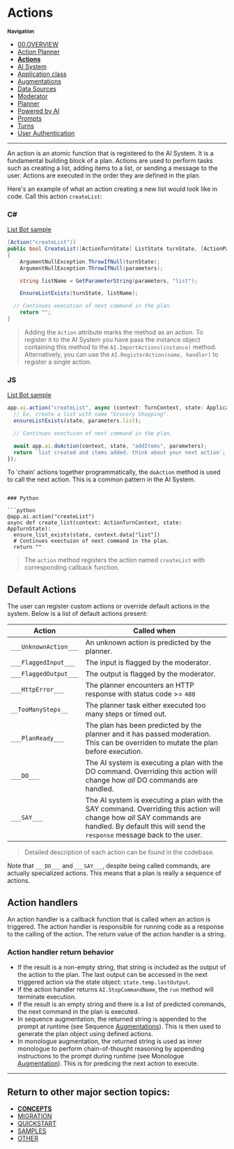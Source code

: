 # Actions

<small>**Navigation**</small>

- [00.OVERVIEW](./README.md)
- [Action Planner](./ACTION-PLANNER.md)
- [**Actions**](./ACTIONS.md)
- [AI System](./AI-SYSTEM.md)
- [Application class](./APPLICATION.md)
- [Augmentations](./AUGMENTATIONS.md)
- [Data Sources](./DATA-SOURCES.md)
- [Moderator](./MODERATOR.md)
- [Planner](./PLANNER.md)
- [Powered by AI](./POWERED-BY-AI.md)
- [Prompts](./PROMPTS.md)
- [Turns](./TURNS.md)
- [User Authentication](./USER-AUTH.md)

---

An action is an atomic function that is registered to the AI System. It is a fundamental building block of a plan. Actions are used to perform tasks such as creating a list, adding items to a list, or sending a message to the user. Actions are executed in the order they are defined in the plan.

Here's an example of what an action creating a new list would look like in code. Call this action `createList`:

### C#

[List Bot sample](https://github.com/microsoft/teams-ai/blob/a20f8715d3fe81e11c330853e3930e22abe298af/dotnet/samples/04.ai.d.chainedActions.listBot/ListBotActions.cs#L15)

```C#
[Action("createList")]
public bool CreateList([ActionTurnState] ListState turnState, [ActionParameters] Dictionary<string, object> parameters)
{
    ArgumentNullException.ThrowIfNull(turnState);
    ArgumentNullException.ThrowIfNull(parameters);

    string listName = GetParameterString(parameters, "list");

    EnsureListExists(turnState, listName);

  // Continues execution of next command in the plan.
    return "";
}
```

> Adding the `Action` attribute marks the method as an action. To register it to the AI System you have pass the instance object containing this method to the `AI.ImportActions(instance)` method. Alternatively, you can use the `AI.RegisterAction(name, handler)` to register a single action.

### JS

[List Bot sample](https://github.com/microsoft/teams-ai/blob/0fca2ed09d327ecdc682f2b15eb342a552733f5e/js/samples/04.ai.d.chainedActions.listBot/src/index.ts#L153)

```typescript
app.ai.action("createList", async (context: TurnContext, state: ApplicationTurnState, parameters: ListAndItems) => {
  // Ex. create a list with name "Grocery Shopping".
  ensureListExists(state, parameters.list);

  // Continues exectuion of next command in the plan.

  await app.ai.doAction(context, state, "addItems", parameters);
  return `list created and items added. think about your next action`;
});
```

To 'chain' actions together programmatically, the `doAction` method is used to call the next action. This is a common pattern in the AI System.

````

### Python

```python
@app.ai.action("createList")
async def create_list(context: ActionTurnContext, state: AppTurnState):
  ensure_list_exists(state, context.data["list"])
  # Continues exectuion of next command in the plan.
  return ""
````

> The `action` method registers the action named `createList` with corresponding callback function.

## Default Actions

The user can register custom actions or override default actions in the system. Below is a list of default actions present:

| Action                | Called when                                                                                                                                                                                       |
| --------------------- | ------------------------------------------------------------------------------------------------------------------------------------------------------------------------------------------------- |
| `___UnknownAction___` | An unknown action is predicted by the planner.                                                                                                                                                    |
| `___FlaggedInput___`  | The input is flagged by the moderator.                                                                                                                                                            |
| `___FlaggedOutput___` | The output is flagged by the moderator.                                                                                                                                                           |
| `___HttpError___`     | The planner encounters an HTTP response with status code >= `400`                                                                                                                                 |
| `__TooManySteps__`    | The planner task either executed too many steps or timed out.                                                                                                                                     |
| `___PlanReady___`     | The plan has been predicted by the planner and it has passed moderation. This can be overriden to mutate the plan before execution.                                                               |
| `___DO___`            | The AI system is executing a plan with the DO command. Overriding this action will change how _all_ DO commands are handled.                                                                      |
| `___SAY___`           | The AI system is executing a plan with the SAY command. Overriding this action will change how _all_ SAY commands are handled. By default this will send the `response` message back to the user. |

> Detailed description of each action can be found in the codebase.

Note that `___DO___` and `___SAY___`, despite being called commands, are actually specialized actions. This means that a plan is really a sequence of actions.

## Action handlers

An action handler is a callback function that is called when an action is triggered. The action handler is responsible for running code as a response to the calling of the action. The return value of the action handler is a string.

### Action handler return behavior

- If the result is a non-empty string, that string is included as the output of the action to the plan. The last output can be accessed in the next triggered action via the state object: `state.temp.lastOutput`.
- If the action handler returns `AI.StopCommandName`, the `run` method will terminate execution.
- If the result is an empty string and there is a list of predicted commands, the next command in the plan is executed.
- In sequence augmentation, the returned string is appended to the prompt at runtime (see Sequence [Augmentations](./AUGMENTATIONS.md)). This is then used to generate the plan object using defined actions.
- In monologue augmentation, the returned string is used as inner monologue to perform chain-of-thought reasoning by appending instructions to the prompt during runtime (see Monologue [Augmentation](./AUGMENTATIONS.md)). This is for predicing the next action to execute.

---

## Return to other major section topics:

- [**CONCEPTS**](../CONCEPTS/README.md)
- [MIGRATION](../MIGRATION/README.md)
- [QUICKSTART](../QUICKSTART.md)
- [SAMPLES](../SAMPLES.md)
- [OTHER](../OTHER/README.md)

